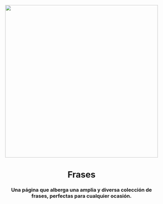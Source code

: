 <div align="center">
<img src="https://i.pinimg.com/originals/c6/33/c2/c633c20ede82f0e0ced7d570dbe3a1f3.gif" width="500" />
 </div>
 
<h1 align="center">Frases</h1>
<h3 align="center">Una página que alberga una amplia y diversa colección de frases, perfectas para cualquier ocasión.</h3>
